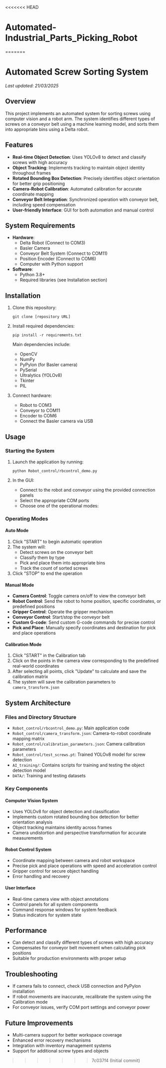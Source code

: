 <<<<<<< HEAD
# Automated-Industrial_Parts_Picking_Robot
=======
# Automated Screw Sorting System
*Last updated: 21/03/2025*

## Overview
This project implements an automated system for sorting screws using computer vision and a robot arm. The system identifies different types of screws on a conveyor belt using a machine learning model, and sorts them into appropriate bins using a Delta robot.

## Features
- **Real-time Object Detection**: Uses YOLOv8 to detect and classify screws with high accuracy
- **Object Tracking**: Implements tracking to maintain object identity throughout frames
- **Rotated Bounding Box Detection**: Precisely identifies object orientation for better grip positioning
- **Camera-Robot Calibration**: Automated calibration for accurate coordinate mapping
- **Conveyor Belt Integration**: Synchronized operation with conveyor belt, including speed compensation
- **User-friendly Interface**: GUI for both automation and manual control

## System Requirements
- **Hardware**:
  - Delta Robot (Connect to COM3)
  - Basler Camera
  - Conveyor Belt System (Connect to COM11)
  - Position Encoder (Connect to COM6)
  - Computer with Python support
- **Software**:
  - Python 3.8+
  - Required libraries (see Installation section)

## Installation

1. Clone this repository:
   ```
   git clone [repository URL]
   ```

2. Install required dependencies:
   ```
   pip install -r requirements.txt
   ```
   
   Main dependencies include:
   - OpenCV
   - NumPy
   - PyPylon (for Basler camera)
   - PySerial
   - Ultralytics (YOLOv8)
   - Tkinter
   - PIL
   
3. Connect hardware:
   - Robot to COM3
   - Conveyor to COM11
   - Encoder to COM6
   - Connect the Basler camera via USB

## Usage

### Starting the System
1. Launch the application by running:
   ```
   python Robot_control/rbcontrol_demo.py
   ```

2. In the GUI:
   - Connect to the robot and conveyor using the provided connection panels
   - Select the appropriate COM ports
   - Choose one of the operational modes:

### Operating Modes

#### Auto Mode
1. Click "START" to begin automatic operation
2. The system will:
   - Detect screws on the conveyor belt
   - Classify them by type
   - Pick and place them into appropriate bins
   - Track the count of sorted screws
3. Click "STOP" to end the operation

#### Manual Mode
- **Camera Control**: Toggle camera on/off to view the conveyor belt
- **Robot Control**: Send the robot to home position, specific coordinates, or predefined positions
- **Gripper Control**: Operate the gripper mechanism
- **Conveyor Control**: Start/stop the conveyor belt
- **Custom G-code**: Send custom G-code commands for precise control
- **Pick and Place**: Manually specify coordinates and destination for pick and place operations

#### Calibration Mode
1. Click "START" in the Calibration tab
2. Click on the points in the camera view corresponding to the predefined real-world coordinates
3. After selecting all points, click "Update" to calculate and save the calibration matrix
4. The system will save the calibration parameters to `camera_transform.json`

## System Architecture

### Files and Directory Structure
- `Robot_control/rbcontrol_demo.py`: Main application code
- `Robot_control/camera_transform.json`: Camera-to-robot coordinate mapping matrix
- `Robot_control/calibration_parameters.json`: Camera calibration parameters
- `Robot_control/test_screws.pt`: Trained YOLOv8 model for screw detection
- `AI_training/`: Contains scripts for training and testing the object detection model
- `DATA/`: Training and testing datasets

### Key Components

#### Computer Vision System
- Uses YOLOv8 for object detection and classification
- Implements custom rotated bounding box detection for better orientation analysis
- Object tracking maintains identity across frames
- Camera undistortion and perspective transformation for accurate measurements

#### Robot Control System
- Coordinate mapping between camera and robot workspace
- Precise pick and place operations with speed and acceleration control
- Gripper control for secure object handling
- Error handling and recovery

#### User Interface
- Real-time camera view with object annotations
- Control panels for all system components
- Command response windows for system feedback
- Status indicators for system state

## Performance
- Can detect and classify different types of screws with high accuracy
- Compensates for conveyor belt movement when calculating pick positions
- Suitable for production environments with proper setup

## Troubleshooting
- If camera fails to connect, check USB connection and PyPylon installation
- If robot movements are inaccurate, recalibrate the system using the Calibration mode
- For conveyor issues, verify COM port settings and conveyor power

## Future Improvements
- Multi-camera support for better workspace coverage
- Enhanced error recovery mechanisms
- Integration with inventory management systems
- Support for additional screw types and objects


>>>>>>> 7c037f4 (Initial commit)
